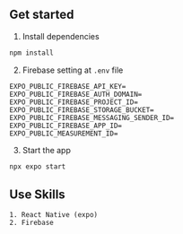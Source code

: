 ## Get started

1. Install dependencies

```bash
npm install
```

2. Firebase setting at `.env` file

```
EXPO_PUBLIC_FIREBASE_API_KEY=
EXPO_PUBLIC_FIREBASE_AUTH_DOMAIN=
EXPO_PUBLIC_FIREBASE_PROJECT_ID=
EXPO_PUBLIC_FIREBASE_STORAGE_BUCKET=
EXPO_PUBLIC_FIREBASE_MESSAGING_SENDER_ID=
EXPO_PUBLIC_FIREBASE_APP_ID=
EXPO_PUBLIC_MEASUREMENT_ID=
```

3. Start the app

```bash
npx expo start
```

## Use Skills

```
1. React Native (expo)
2. Firebase
```
